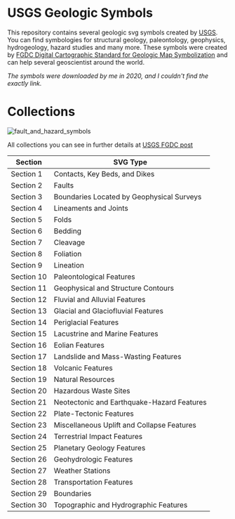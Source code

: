 # USGS Geologic Symbols

This repository contains several geologic svg symbols created by [USGS](https://www.usgs.gov). You
can find symbologies for structural geology, paleontology, geophysics, hydrogeology, hazard studies and
many more.
These symbols were created by [FGDC Digital Cartographic Standard for Geologic Map Symbolization](https://ngmdb.usgs.gov/fgdc_gds/geolsymstd.php)
and can help several geoscientist around the world.

*The symbols were downloaded by me in 2020, and I couldn't find the exactly link.* 

# Collections

![fault_and_hazard_symbols](https://user-images.githubusercontent.com/53950449/128892584-4675ca99-9284-4ba9-9032-209b0af49922.png)


All collections you can see in further details at [USGS FGDC post](https://pubs.usgs.gov/tm/2006/11A02/)

|Section | SVG Type|
|----------|-------------------------------|
|Section 1 | Contacts, Key Beds, and Dikes|
|Section 2 | Faults|
|Section 3 | Boundaries Located by Geophysical Surveys|
|Section 4 | Lineaments and Joints|
|Section 5 | Folds|
|Section 6 | Bedding|
|Section 7 | Cleavage|
|Section 8 | Foliation|
|Section 9 | Lineation|
|Section 10|  Paleontological Features|
|Section 11|  Geophysical and Structure Contours|
|Section 12|  Fluvial and Alluvial Features|
|Section 13|  Glacial and Glaciofluvial Features|
|Section 14|  Periglacial Features|
|Section 15|  Lacustrine and Marine Features|
|Section 16|  Eolian Features|
|Section 17|  Landslide and Mass-Wasting Features|
|Section 18|  Volcanic Features|
|Section 19|  Natural Resources|
|Section 20|  Hazardous Waste Sites|
|Section 21|  Neotectonic and Earthquake-Hazard Features|
|Section 22|  Plate-Tectonic Features|
|Section 23|  Miscellaneous Uplift and Collapse Features|
|Section 24|  Terrestrial Impact Features|
|Section 25|  Planetary Geology Features|
|Section 26|  Geohydrologic Features|
|Section 27|  Weather Stations
|Section 28|  Transportation Features|
|Section 29|  Boundaries|
|Section 30|  Topographic and Hydrographic Features|
